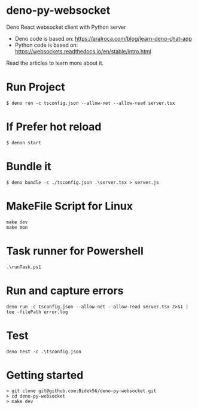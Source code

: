 # deno-py-websocket
Deno React websocket client with Python server

* Deno code is based on: https://aralroca.com/blog/learn-deno-chat-app
* Python code is based on: https://websockets.readthedocs.io/en/stable/intro.html

Read the articles to learn more about it.

# Run Project

```
$ deno run -c tsconfig.json --allow-net --allow-read server.tsx
```

# If Prefer hot reload

```
$ denon start
```

# Bundle it
```
$ deno bundle -c ./tsconfig.json .\server.tsx > server.js
```

# MakeFile Script for Linux

```
make dev
make mon
```

# Task runner for Powershell
```
.\runTask.ps1
```

# Run and capture errors
```
deno run -c tsconfig.json --allow-net --allow-read server.tsx 2>&1 | tee -filePath error.log
```

# Test

```
deno test -c .\tsconfig.json
```

# Getting started

```
> git clone git@github.com:Bidek56/deno-py-websocket.git
> cd deno-py-websocket
> make dev